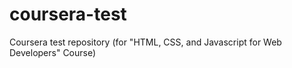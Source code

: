 # coursera-test
Coursera test repository (for "HTML, CSS, and Javascript for Web Developers" Course)

